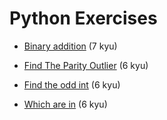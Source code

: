 # Python Exercises

- [Binary addition](https://github.com/krissmed/Codewars/blob/main/python/Binary%20Addition.py) (7 kyu)

- [Find The Parity Outlier](https://github.com/krissmed/Codewars/blob/main/python/Find%20The%20Parity%20Outlier.py) (6 kyu)

- [Find the odd int](https://github.com/krissmed/Codewars/blob/main/python/Find%20the%20odd%20int.py) (6 kyu)

- [Which are in](https://github.com/krissmed/Codewars/blob/main/python/Which%20are%20in.py) (6 kyu)
